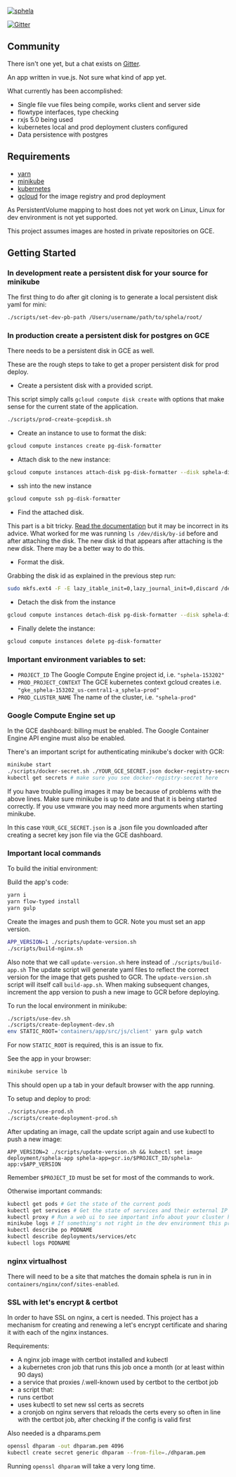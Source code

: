 [![sphela](https://cloud.githubusercontent.com/assets/249641/21595529/b40f8b1e-d0e3-11e6-9eb8-d0fcbd90c275.png)](http://www.sphela.com)

[![Gitter](https://badges.gitter.im/sphela/sphela.svg)](https://gitter.im/sphela/sphela)


## Community

There isn't one yet, but a chat exists on [Gitter](https://gitter.im/sphela/sphela).

An app written in vue.js. Not sure what kind of app yet.

What currently has been accomplished:

* Single file vue files being compile, works client and server side
* flowtype interfaces, type checking
* rxjs 5.0 being used
* kubernetes local and prod deployment clusters configured
* Data persistence with postgres

## Requirements

* [yarn](https://github.com/yarnpkg/yarn)
* [minikube](https://github.com/kubernetes/minikube)
* [kubernetes](https://github.com/kubernetes/kubernetes)
* [gcloud](https://cloud.google.com/sdk/gcloud/) for the image registry and prod deployment

As PersistentVolume mapping to host does not yet work on Linux, Linux for dev environment is not yet supported.

This project assumes images are hosted in private repositories on GCE.

## Getting Started

### In development reate a persistent disk for your source for minikube

The first thing to do after git cloning is to generate a local persistent disk yaml for mini:

```sh
./scripts/set-dev-pb-path /Users/username/path/to/sphela/root/
```

### In production create a persistent disk for postgres on GCE

There needs to be a persistent disk in GCE as well.

These are the rough steps to take to get a proper persistent disk for prod deploy.

* Create a persistent disk with a provided script.

This script simply calls `gcloud compute disk create` with options that make sense for the current state of the application.

```sh
./scripts/prod-create-gcepdisk.sh
```

* Create an instance to use to format the disk:

```sh
gcloud compute instances create pg-disk-formatter
```

* Attach disk to the new instance:

```sh
gcloud compute instances attach-disk pg-disk-formatter --disk sphela-disk
```

* ssh into the new instance

```sh
gcloud compute ssh pg-disk-formatter
```

* Find the attached disk.

This part is a bit tricky. [Read the documentation](https://cloud.google.com/compute/docs/disks/add-persistent-disk#formatting)
but it may be incorrect in its advice. What worked for me was running `ls /dev/disk/by-id` before and after attaching the disk.
The new disk id that appears after attaching is the new disk. There may be a better way to do this.

* Format the disk.

Grabbing the disk id as explained in the previous step run:

```sh
sudo mkfs.ext4 -F -E lazy_itable_init=0,lazy_journal_init=0,discard /dev/disk/by-id/google-[disk id]
```

* Detach the disk from the instance

```sh
gcloud compute instances detach-disk pg-disk-formatter --disk sphela-disk
```

* Finally delete the instance:

```sh
gcloud compute instances delete pg-disk-formatter
```


### Important environment variables to set:

* `PROJECT_ID` The Google Compute Engine project id, i.e. `"sphela-153202"`
* `PROD_PROJECT_CONTEXT` The GCE kubernetes context gcloud creates i.e. `"gke_sphela-153202_us-central1-a_sphela-prod"`
* `PROD_CLUSTER_NAME` The name of the cluster, i.e. `"sphela-prod"`

### Google Compute Engine set up

In the GCE dashboard: billing must be enabled. The Google Container Engine API engine must also be enabled.

There's an important script for authenticating minikube's docker with GCR:

```sh
minikube start
./scripts/docker-secret.sh ./YOUR_GCE_SECRET.json docker-registry-secret
kubectl get secrets # make sure you see docker-registry-secret here
```

If you have trouble pulling images it may be because of problems with the above lines. Make sure minikube is up to
date and that it is being started correctly. If you use vmware you may need more arguments when starting minikube.

In this case `YOUR_GCE_SECRET.json` is a .json file you downloaded after creating a secret key json file via the GCE
dashboard.

### Important local commands

To build the initial environment:

Build the app's code:

```sh
yarn i
yarn flow-typed install
yarn gulp
```

Create the images and push them to GCR. Note you must set an app version.

```sh
APP_VERSION=1 ./scripts/update-version.sh
./scripts/build-nginx.sh
```

Also note that we call `update-version.sh` here instead of `./scripts/build-app.sh` The update script will generate yaml
files to reflect the correct version for the image that gets pushed to GCR. The `update-version.sh` script will itself call
`build-app.sh`. When making subsequent changes, increment the app version to push a new image to GCR before deploying.

To run the local environment in minikube:

```sh
./scripts/use-dev.sh
./scripts/create-deployment-dev.sh
env STATIC_ROOT='containers/app/src/js/client' yarn gulp watch
```
For now `STATIC_ROOT` is required, this is an issue to fix.

See the app in your browser:

```sh
minikube service lb
```

This should open up a tab in your default browser with the app running.


To setup and deploy to prod:

```sh
./scripts/use-prod.sh
./scripts/create-deployment-prod.sh
```

After updating an image, call the update script again and use kubectl to push a new image:

```
APP_VERSION=2 ./scripts/update-version.sh && kubectl set image deployment/sphela-app sphela-app=gcr.io/$PROJECT_ID/sphela-app:v$APP_VERSION
```

Remember `$PROJECT_ID` must be set for most of the commands to work.


Otherwise important commands:

```sh
kubectl get pods # Get the state of the current pods
kubectl get services # Get the state of services and their external IP
kubectl proxy # Run a web ui to see important info about your cluster http://127.0.0.1:8000/ui usually.
minikube logs # If something's not right in the dev environment this probably where to check.
kubectl describe po PODNAME
kubectl describe deployments/services/etc
kubectl logs PODNAME
```

### nginx virtualhost

There will need to be a site that matches the domain sphela is run in in `containers/nginx/conf/sites-enabled`.

### SSL with let's encrypt & certbot

In order to have SSL on nginx, a cert is needed. This project has a mechanism for creating and renewing
a let's encrypt certificate and sharing it with each of the nginx instances.

Requirements:

* A nginx job image with certbot installed and kubectl
* a kubernetes cron job that runs this job once a month (or at least within 90 days)
* a service that proxies /.well-known used by certbot to the certbot job
* a script that:
 * runs certbot
 * uses kubectl to set new ssl certs as secrets
* a cronjob on nginx servers that reloads the certs every so often in line with the certbot job, after checking if the config is valid first

Also needed is a dhparams.pem

```sh
openssl dhparam -out dhparam.pem 4096
kubectl create secret generic dhparam --from-file=./dhparam.pem
```

Running `openssl dhparam` will take a very long time.